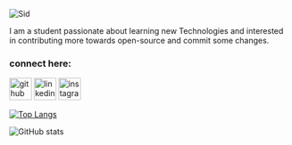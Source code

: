 ![Sid](https://s6.gifyu.com/images/ezgif.com-gif-makerbdaf303e7537fc8b.gif)

I am a student passionate about learning new Technologies and interested in contributing more towards open-source and commit some changes.





### connect here:
[<img src='https://cdn.jsdelivr.net/npm/simple-icons@3.0.1/icons/github.svg' alt='github' height='40'>](https://github.com/SidharthSarangi)   [<img src='https://cdn.jsdelivr.net/npm/simple-icons@3.0.1/icons/linkedin.svg' alt='linkedin' height='40'>](https://www.linkedin.com/in/../)  [<img src='https://cdn.jsdelivr.net/npm/simple-icons@3.0.1/icons/instagram.svg' alt='instagram' height='40'>](https://www.instagram.com/sidharth.sarangi/)  

[![Top Langs](https://github-readme-stats.vercel.app/api/top-langs/?username=SidharthSarangi)](https://github.com/anuraghazra/github-readme-stats)

![GitHub stats](https://github-readme-stats.vercel.app/api?username=SidharthSarangi&theme=radical&show_icons=true)  
